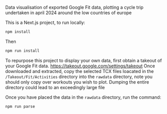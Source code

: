 Data visualisation of exported Google Fit data, plotting a cycle trip undertaken in april 2024 around the low countries of europe

This is a Next.js project, to run locally:

```bash
npm install
```

Then

```bash
npm run install
```

To repurpose this project to display your own data, first obtain a takeout of your Google Fit data.
https://takeout.google.com/settings/takeout
Once downloaded and extracted, copy the selected TCX files loacated in the `/Takeout/Fit/Activities` directory into the `rawdata` directory, note you should only copy over workouts you wish to plot. Dumping the entire directory could lead to an exceedingly large file

Once you have placed the data in the `rawdata` directory, run the command:

```bash
npm run parse
```
